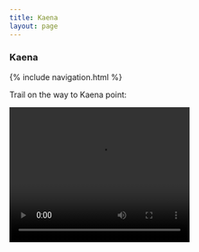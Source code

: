 ```yaml
---
title: Kaena
layout: page
---
```


### Kaena 

{% include navigation.html %} 



Trail on the way to Kaena point:

 <video width="320" height="240" controls>
  <source src="../images/kaena1.webm" type="video/webm" preload="none">
  

</video>
